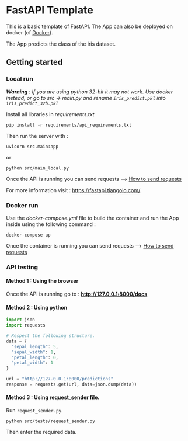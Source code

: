 # FastAPI Template

This is a basic template of FastAPI. The App can also be deployed on docker (cf [Docker](#Docker-run)).

The App predicts the class of the iris dataset.

## Getting started

### Local run
***Warning** : If you are using python 32-bit it may not work. Use docker instead, or go to src -> main.py and rename `iris_predict.pkl` into `iris_predict_32b.pkl`*

Install all libraries in *requirements.txt*
````shell
pip install -r requirements/api_requirements.txt
````

Then run the server with : 

````shell
uvicorn src.main:app
````

or 

````shell
python src/main_local.py
````
Once the API is running you can send requests --> [How to send requests](#API-testing)

For more information visit : https://fastapi.tiangolo.com/

### Docker run
Use the *docker-compose.yml* file to build the container and run the App inside using the following
command : 
````shell
docker-compose up
````
Once the container is running you can send requests --> [How to send requests](#API-testing)

### API testing

#### Method 1 : Using the browser
Once the API is running go to : **http://127.0.0.1:8000/docs**

#### Method 2 : Using python

````python
import json
import requests

# Respect the following structure.
data = {
  "sepal_length": 5,
  "sepal_width": 1,
  "petal_length": 0,
  "petal_width": 1
}

url = "http://127.0.0.1:8000/predictions"
response = requests.get(url, data=json.dump(data))


````

#### Method 3 : Using request_sender file.

Run `request_sender.py`.
````shell
python src/tests/request_sender.py
````
Then enter the required data.